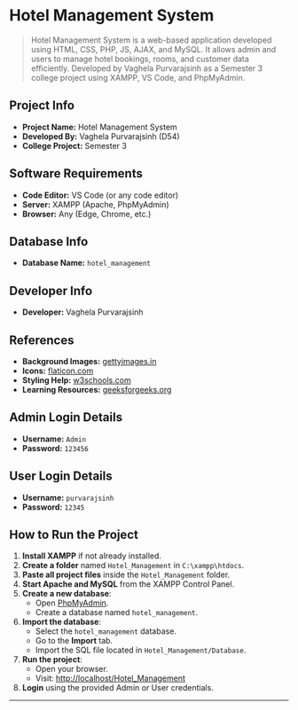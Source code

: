 # Hotel Management System

> Hotel Management System is a web-based application developed using HTML, CSS, PHP, JS, AJAX, and MySQL. It allows admin and users to manage hotel bookings, rooms, and customer data efficiently. Developed by Vaghela Purvarajsinh as a Semester 3 college project using XAMPP, VS Code, and PhpMyAdmin.

## Project Info
- **Project Name:** Hotel Management System
- **Developed By:** Vaghela Purvarajsinh (D54)  
- **College Project:** Semester 3

## Software Requirements
- **Code Editor:** VS Code (or any code editor)
- **Server:** XAMPP (Apache, PhpMyAdmin)
- **Browser:** Any (Edge, Chrome, etc.)

## Database Info
- **Database Name:** `hotel_management`

## Developer Info
- **Developer:** Vaghela Purvarajsinh

## References
- **Background Images:** [gettyimages.in](https://www.gettyimages.in/)
- **Icons:** [flaticon.com](https://www.flaticon.com/)
- **Styling Help:** [w3schools.com](https://www.w3schools.com/)
- **Learning Resources:** [geeksforgeeks.org](https://www.geeksforgeeks.org/)

## Admin Login Details
- **Username:** `Admin`
- **Password:** `123456`

## User Login Details
- **Username:** `purvarajsinh`
- **Password:** `12345`

## How to Run the Project

1. **Install XAMPP** if not already installed.
2. **Create a folder** named `Hotel_Management` in `C:\xampp\htdocs`.
3. **Paste all project files** inside the `Hotel_Management` folder.
4. **Start Apache and MySQL** from the XAMPP Control Panel.
5. **Create a new database**:
   - Open [PhpMyAdmin](http://localhost/phpmyadmin/).
   - Create a database named `hotel_management`.
6. **Import the database**:
   - Select the `hotel_management` database.
   - Go to the **Import** tab.
   - Import the SQL file located in `Hotel_Management/Database`.
7. **Run the project**:
   - Open your browser.
   - Visit: [http://localhost/Hotel_Management](http://localhost/Hotel_Management)
8. **Login** using the provided Admin or User credentials.

---
